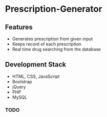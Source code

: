 # Prescription-Generator

## Features
- Generates prescription from given input
- Keeps record of each prescription
- Real time drug searching from the database

## Development Stack
- HTML, CSS, JavaScript
- Bootstrap
- jQuery
- PHP
- MySQL

### TODO
